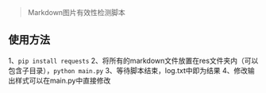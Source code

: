 > Markdown图片有效性检测脚本

## 使用方法
1、`pip install requests`
2、将所有的markdown文件放置在res文件夹内（可以包含子目录），`python main.py`
3、等待脚本结束，log.txt中即为结果
4、修改输出样式可以在main.py中直接修改